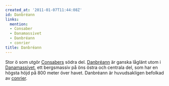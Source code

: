 ```yaml
---
created_at: '2011-01-07T11:44:08Z'
id: Danbréann
links:
  mention:
  - Consaber
  - Danamassivet
  - Danbréann
  - conrier
title: Danbréann
---
```


Stor ö som utgör [Consabers] södra del. [Danbréann] är ganska låglänt utom i [Danamassivet], ett
bergsmassiv på öns östra och centrala del, som har en högsta höjd på 800 meter över havet. Danbréann
är huvudsakligen befolkad av [conrier].

  [Consabers]: Consaber
  [Danbréann]: Danbréann
  [Danamassivet]: Danamassivet
  [conrier]: conrier
